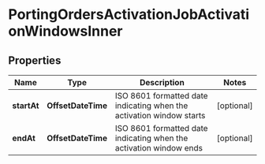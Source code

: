 

# PortingOrdersActivationJobActivationWindowsInner


## Properties

| Name | Type | Description | Notes |
|------------ | ------------- | ------------- | -------------|
|**startAt** | **OffsetDateTime** | ISO 8601 formatted date indicating when the activation window starts |  [optional] |
|**endAt** | **OffsetDateTime** | ISO 8601 formatted date indicating when the activation window ends |  [optional] |



